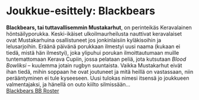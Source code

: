 # Joukkue-esittely: Blackbears
**Blackbears, tai tuttavallisemmin Mustakarhut**, on perinteikäs Keravalainen höntsäilyporukka. Keski-ikäiset ulkoilmaurheilusta nauttivat keravalaiset ovat Mustakarhuina osallistuneet jos jonkinlaisiin kyläkisoihin ja lelusarjoihin. Eräänä päivänä porukkaan ilmestyi uusi naama (kukaan ei tiedä, mistä hän ilmestyi), joka ylipuhui porukan ilmoittautumaan muille tuntemattomaan Kerava Cupiin, jossa pelataan peliä, jota kutsutaan *Blood Bowliksi* – kuulemma jotain rugbyn suuntaista. Vaikka Mustakarhut eivät ihan tiedä, mihin soppaan he ovat joutuneet ja mitä heillä on vastassaan, niin perääntyminen ei tule kyseeseen. Uusi tulokas nimesi itsensä jo joukkueen valmentajaksi, ja hänellä on outo kiilto silmissään...
\
[Blackbears BB Roster](https://bbroster.com?code=t9t115m0f0y1d2r3p42e53a1v20p42s1p42p42p39m1p39p41e9a1v20p41s3p39p39p40s1IBlackbears)

